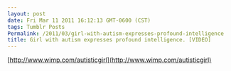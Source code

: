```yaml
---
layout: post
date: Fri Mar 11 2011 16:12:13 GMT-0600 (CST)
tags: Tumblr Posts
Permalink: /2011/03/girl-with-autism-expresses-profound-intelligence
title: Girl with autism expresses profound intelligence. [VIDEO]
---
```


[http://www.wimp.com/autisticgirl](http://www.wimp.com/autisticgirl)
